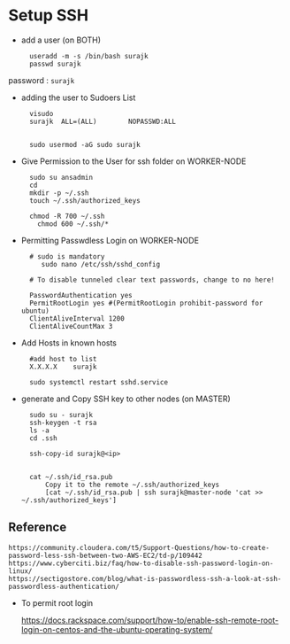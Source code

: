 # Setup SSH 

- add a user (on BOTH)

        useradd -m -s /bin/bash surajk
        passwd surajk

password : `surajk`

- adding the user to Sudoers List 

        visudo
        surajk  ALL=(ALL)        NOPASSWD:ALL


        sudo usermod -aG sudo surajk
  
- Give Permission to the User for ssh folder on WORKER-NODE

        sudo su ansadmin
        cd 
        mkdir -p ~/.ssh
        touch ~/.ssh/authorized_keys

        chmod -R 700 ~/.ssh
	      chmod 600 ~/.ssh/*

- Permitting Passwdless Login on WORKER-NODE

        # sudo is mandatory
		   sudo nano /etc/ssh/sshd_config

		# To disable tunneled clear text passwords, change to no here!
  
        PasswordAuthentication yes
        PermitRootLogin yes #(PermitRootLogin prohibit-password for ubuntu)
        ClientAliveInterval 1200
        ClientAliveCountMax 3

- Add Hosts in known hosts

        #add host to list
        X.X.X.X    surajk
  
        sudo systemctl restart sshd.service

- generate and Copy SSH key to other nodes (on MASTER)

        sudo su - surajk
        ssh-keygen -t rsa
        ls -a
        cd .ssh

        ssh-copy-id surajk@<ip>


        cat ~/.ssh/id_rsa.pub
            Copy it to the remote ~/.ssh/authorized_keys
            [cat ~/.ssh/id_rsa.pub | ssh surajk@master-node 'cat >> ~/.ssh/authorized_keys']

## Reference

	https://community.cloudera.com/t5/Support-Questions/how-to-create-password-less-ssh-between-two-AWS-EC2/td-p/109442
	https://www.cyberciti.biz/faq/how-to-disable-ssh-password-login-on-linux/
	https://sectigostore.com/blog/what-is-passwordless-ssh-a-look-at-ssh-passwordless-authentication/
	
 - To permit root login
   
	 https://docs.rackspace.com/support/how-to/enable-ssh-remote-root-login-on-centos-and-the-ubuntu-operating-system/

